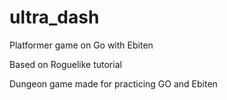 # ultra_dash
 Platformer game on Go with Ebiten

 Based on Roguelike tutorial

Dungeon game made for practicing GO and Ebiten

